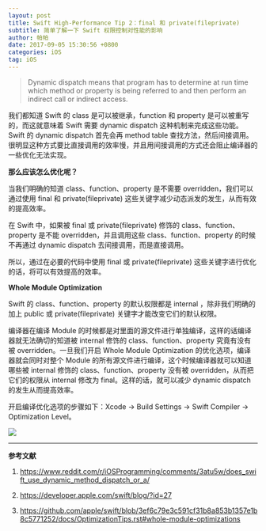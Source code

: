 ```yaml
---
layout: post 
title: Swift High-Performance Tip 2：final 和 private(fileprivate)
subtitle: 简单了解一下 Swift 权限控制对性能的影响 
author: 帕帕
date: 2017-09-05 15:30:56 +0800
categories: iOS
tag: iOS
---
```


> Dynamic dispatch means that program has to determine at run time which method or property is being referred to and then perform an indirect call or indirect access.

我们都知道 Swift 的 class 是可以被继承，function 和 property 是可以被重写的，而这就意味着 Swift 需要 dynamic dispatch 这种机制来完成这些功能。Swift 的 dynamic dispatch 首先会再 method table 查找方法，然后间接调用。很明显这种方式要比直接调用的效率慢，并且用间接调用的方式还会阻止编译器的一些优化无法实现。

**那么应该怎么优化呢？**

当我们明确的知道 class、function、property 是不需要 overridden，我们可以通过使用 final 和 private(fileprivate) 这些关键字减少动态派发的发生，从而有效的提高效率。

在 Swift 中，如果被 final 或 private(fileprivate) 修饰的 class、function、property 是不能 overridden，并且调用这些 class、function、property 的时候不再通过 dynamic dispatch 去间接调用，而是直接调用。

所以，通过在必要的代码中使用 final 或 private(fileprivate) 这些关键字进行优化的话，将可以有效提高的效率。

**Whole Module Optimization**

Swift 的 class、function、property 的默认权限都是 internal ，除非我们明确的加上 public 或 private(fileprivate) 关键字才能改变它们的默认权限。

编译器在编译 Module 的时候都是对里面的源文件进行单独编译，这样的话编译器就无法确切的知道被 internal 修饰的 class、function、property 究竟有没有被 overridden。一旦我们开启 Whole Module Optimization 的优化选项，编译器就会同时对整个 Module 的所有源文件进行编译，这个时候编译器就可以知道哪些被 internal 修饰的 class、function、property 没有被 overridden，从而把它们的权限从 internal 修改为 final。这样的话，就可以减少 dynamic dispatch 的发生从而提高效率。

开启编译优化选项的步骤如下：Xcode -> Build Settings -> Swift Compiler -> Optimization Level。

![](http://i.imgur.com/0AxWEVA.jpg)

---

**参考文献**

1. https://www.reddit.com/r/iOSProgramming/comments/3atu5w/does_swift_use_dynamic_method_dispatch_or_a/

2. https://developer.apple.com/swift/blog/?id=27

3. https://github.com/apple/swift/blob/3ef6c79e3c591cf31b8a853b1357e1b8c5771252/docs/OptimizationTips.rst#whole-module-optimizations

